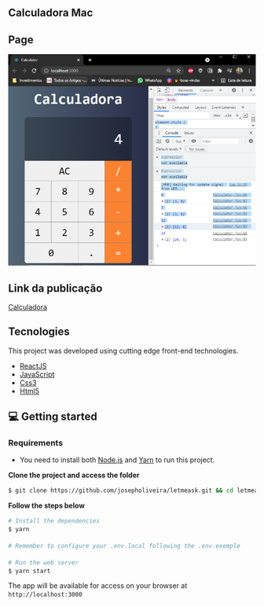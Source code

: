 

## Calculadora Mac


## Page
![Calculadora Mac](.github/Calculadora.png)

## Link da publicação
[Calculadora](https://calculadora-zeta-eight.vercel.app/)

## Tecnologies

This project was developed using cutting edge front-end technologies.


- [ReactJS](https://reactjs.org/)
- [JavaScript](https://JavaScript.org/)
- [Css3](https://css3.org/)
- [Html5](https://html5.org/)

## 💻 Getting started


### Requirements

- You need to install both [Node.js](https://nodejs.org/en/download/) and [Yarn](https://yarnpkg.com/) to run this project.

**Clone the project and access the folder**

```bash
$ git clone https://github.com/josepholiveira/letmeask.git && cd letmeask
```

**Follow the steps below**

```bash
# Install the dependencies
$ yarn

# Remember to configure your .env.local following the .env.exemple

# Run the web server
$ yarn start
```

The app will be available for access on your browser at `http://localhost:3000`
